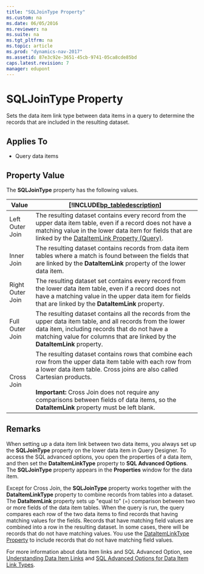 ```yaml
---
title: "SQLJoinType Property"
ms.custom: na
ms.date: 06/05/2016
ms.reviewer: na
ms.suite: na
ms.tgt_pltfrm: na
ms.topic: article
ms.prod: "dynamics-nav-2017"
ms.assetid: 87e3c92e-3651-45cb-9741-05ca8cde85bd
caps.latest.revision: 7
manager: edupont
---
```

# SQLJoinType Property
Sets the data item link type between data items in a query to determine the records that are included in the resulting dataset.  
  
## Applies To  
  
-   Query data items  
  
## Property Value  
 The **SQLJoinType** property has the following values.  
  
|Value|[!INCLUDE[bp_tabledescription](includes/bp_tabledescription_md.md)]|  
|-----------|---------------------------------------|  
|Left Outer Join|The resulting dataset contains every record from the upper data item table, even if a record does not have a matching value in the lower data item for fields that are linked by the [DataItemLink Property \(Query\)](DataItemLink-Property--Query-.md).|  
|Inner Join|The resulting dataset contains records from data item tables where a match is found between the fields that are linked by the **DataItemLink** property of the lower data item.|  
|Right Outer Join|The resulting dataset set contains every record from the lower data item table, even if a record does not have a matching value in the upper data item for fields that are linked by the **DataItemLink** property.|  
|Full Outer Join|The resulting dataset contains all the records from the upper data item table, and all records from the lower data item, including records that do not have a matching value for columns that are linked by the **DataItemLink** property.|  
|Cross Join|The resulting dataset contains rows that combine each row from the upper data item table with each row from a lower data item table. Cross joins are also called Cartesian products.<br /><br /> **Important:** Cross Join does not require any comparisons between fields of data items, so the **DataItemLink** property must be left blank.|  
  
## Remarks  
 When setting up a data item link between two data items, you always set up the **SQLJoinType** property on the lower data item in Query Designer. To access the SQL advanced options, you open the properties of a data item, and then set the **DataItemLinkType** property to **SQL Advanced Options**. The **SQLJoinType** property appears in the **Properties** window for the data item.  
  
 Except for Cross Join, the **SQLJoinType** property works together with the **DataItemLinkType** property to combine records from tables into a dataset. The **DataItemLink** property sets up "equal to" \(=\) comparison between two or more fields of the data item tables. When the query is run, the query compares each row of the two data items to find records that having matching values for the fields. Records that have matching field values are combined into a row in the resulting dataset. In some cases, there will be records that do not have matching values. You use the [DataItemLinkType Property](DataItemLinkType-Property.md) to include records that do not have matching field values.  
  
 For more information about data item links and SQL Advanced Option, see [Understanding Data Item Links](Understanding-Data-Item-Links.md) and [SQL Advanced Options for Data Item Link Types](SQL-Advanced-Options-for-Data-Item-Link-Types.md).